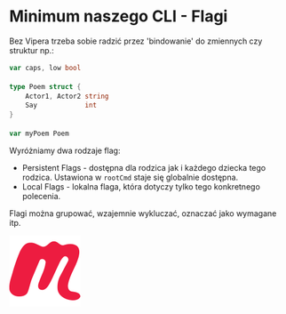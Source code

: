 # Minimum naszego CLI - Flagi
Bez Vipera trzeba sobie radzić przez 'bindowanie' do zmiennych czy struktur np.:
```go
var caps, low bool

type Poem struct {
	Actor1, Actor2 string
	Say            int
}

var myPoem Poem
```

Wyróżniamy dwa rodzaje flag:
- Persistent Flags - dostępna dla rodzica jak i każdego dziecka tego rodzica. Ustawiona w `rootCmd` staje się globalnie dostępna.
- Local Flags - lokalna flaga, która dotyczy tylko tego konkretnego polecenia.

Flagi można grupować, wzajemnie wykluczać, oznaczać jako wymagane itp.

<!-- Copy this block for every slide -->
<BarBottom  title="Goat - Poznań Go Devs #7">
  <Item text="Meetup">
    <a href="https://www.meetup.com/pl-PL/goat-poznan-go-devs/"><img src="/images/meetup-icon.svg" class="w-5"/></a>
  </Item>
</BarBottom>